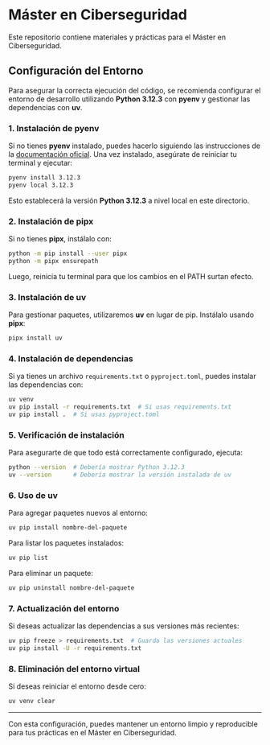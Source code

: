 # Máster en Ciberseguridad

Este repositorio contiene materiales y prácticas para el Máster en Ciberseguridad.

## Configuración del Entorno

Para asegurar la correcta ejecución del código, se recomienda configurar el entorno de desarrollo utilizando **Python 3.12.3** con **pyenv** y gestionar las dependencias con **uv**.

### 1. Instalación de pyenv

Si no tienes **pyenv** instalado, puedes hacerlo siguiendo las instrucciones de la [documentación oficial](https://github.com/pyenv/pyenv#installation). Una vez instalado, asegúrate de reiniciar tu terminal y ejecutar:

```bash
pyenv install 3.12.3
pyenv local 3.12.3
```

Esto establecerá la versión **Python 3.12.3** a nivel local en este directorio.

### 2. Instalación de pipx

Si no tienes **pipx**, instálalo con:

```bash
python -m pip install --user pipx
python -m pipx ensurepath
```

Luego, reinicia tu terminal para que los cambios en el PATH surtan efecto.

### 3. Instalación de uv

Para gestionar paquetes, utilizaremos **uv** en lugar de pip. Instálalo usando **pipx**:

```bash
pipx install uv
```

### 4. Instalación de dependencias

Si ya tienes un archivo `requirements.txt` o `pyproject.toml`, puedes instalar las dependencias con:

```bash
uv venv
uv pip install -r requirements.txt  # Si usas requirements.txt
uv pip install .  # Si usas pyproject.toml
```

### 5. Verificación de instalación

Para asegurarte de que todo está correctamente configurado, ejecuta:

```bash
python --version  # Debería mostrar Python 3.12.3
uv --version      # Debería mostrar la versión instalada de uv
```

### 6. Uso de uv

Para agregar paquetes nuevos al entorno:

```bash
uv pip install nombre-del-paquete
```

Para listar los paquetes instalados:

```bash
uv pip list
```

Para eliminar un paquete:

```bash
uv pip uninstall nombre-del-paquete
```

### 7. Actualización del entorno

Si deseas actualizar las dependencias a sus versiones más recientes:

```bash
uv pip freeze > requirements.txt  # Guarda las versiones actuales
uv pip install -U -r requirements.txt
```

### 8. Eliminación del entorno virtual

Si deseas reiniciar el entorno desde cero:

```bash
uv venv clear
```

---

Con esta configuración, puedes mantener un entorno limpio y reproducible para tus prácticas en el Máster en Ciberseguridad.

